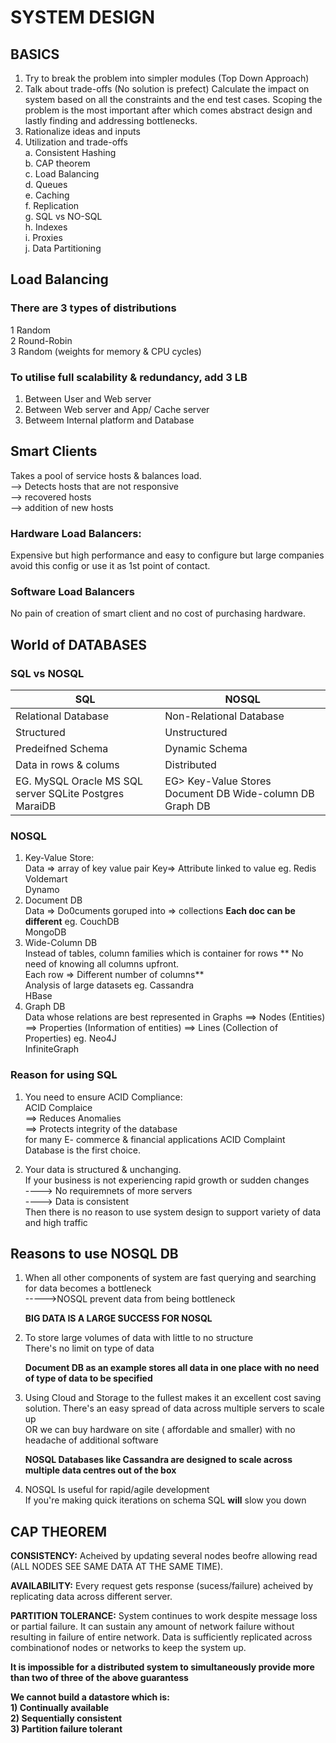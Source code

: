 # SYSTEM DESIGN

## BASICS
1) Try to break the problem into simpler modules
(Top Down Approach)
2) Talk about trade-offs
(No solution is prefect)
Calculate the impact on system based on all the constraints and the end test cases. Scoping the problem is the most important after which comes abstract design and lastly finding and addressing bottlenecks.
3) Rationalize ideas and inputs
4) Utilization and trade-offs  
a. Consistent Hashing  
b. CAP theorem  
c. Load Balancing  
d. Queues  
e. Caching  
f. Replication  
g. SQL vs NO-SQL  
h. Indexes  
i. Proxies  
j. Data Partitioning  

## Load Balancing
### There are 3 types of distributions 
1 Random  
2 Round-Robin  
3 Random (weights for memory & CPU cycles)  

### To utilise full scalability & redundancy, add 3 LB

1) Between User and Web server
2) Between Web server and App/ Cache server
3) Betweem Internal platform and Database

## Smart Clients
Takes a pool of service hosts & balances load.  
--> Detects hosts that are not responsive  
--> recovered hosts  
--> addition of new hosts  
### Hardware Load Balancers:  
Expensive but high performance and easy to configure but large companies avoid this config or use it as 1st point of contact.

### Software Load Balancers  
No pain of creation of smart client and no cost of purchasing hardware.


## World of DATABASES

### SQL vs NOSQL
| SQL                                                    | NOSQL                                                    |
|--------------------------------------------------------|----------------------------------------------------------|
| Relational Database                                    | Non-Relational Database                                  |
| Structured                                             | Unstructured                                             |
| Predeifned Schema                                      | Dynamic Schema                                           |
| Data in rows & colums                                  | Distributed                                              |
| EG. MySQL Oracle MS SQL server SQLite Postgres MaraiDB | EG> Key-Value Stores Document DB Wide-column DB Graph DB |


### NOSQL
1) Key-Value Store:  
Data => array of key value pair
Key=> Attribute linked to value
eg. Redis  
Voldemart  
Dynamo  
2) Document DB  
Data => Do0cuments goruped into => collections
**Each doc can be different**
eg. CouchDB  
MongoDB  
3) Wide-Column DB  
Instead of tables, column families which is container for rows
** No need of knowing all columns upfront.  
Each row => Different number of columns**  
Analysis of large datasets
eg. Cassandra  
HBase  
4) Graph DB  
Data whose relations are best represented in Graphs
==> Nodes (Entities)
==> Properties (Information of entities)
==> Lines (Collection of Properties)
eg. Neo4J  
InfiniteGraph  
  
  
### Reason for using SQL
1) You need to ensure ACID Compliance:  
ACID Complaice  
  ==> Reduces Anomalies  
  ==> Protects integrity of the database  
for many E- commerce & financial applications ACID Complaint Database is the first choice.

2) Your data is structured & unchanging.  
If your business is not experiencing rapid growth or sudden changes  
----> No requiremnets of more servers  
----> Data is consistent  
Then there is no reason to use system design to support variety of data and high traffic  
  
  
  
 ## Reasons to use NOSQL DB  
1) When all other components of system are fast querying and searching for data becomes a bottleneck  
----->NOSQL prevent data from being bottleneck  
  

    **BIG DATA IS A LARGE SUCCESS FOR NOSQL**  
  

2) To store large volumes of data with little to no structure  
There's no limit on type of data  


    **Document DB as an example stores all data in one place with no need of type of data to be specified**  
  
  
  
3) Using Cloud and Storage to the fullest makes it an excellent cost saving solution.
There's an easy spread of data across multiple servers to scale up  
OR we can buy hardware on site ( affordable and smaller) with no headache of additional software  
  
    **NOSQL Databases like Cassandra are designed to scale across multiple data centres out of the box**   
  
  
4) NOSQL Is useful for rapid/agile development  
If you're making quick iterations on schema SQL **will** slow you down  



## CAP THEOREM
**CONSISTENCY:** Acheived by updating several nodes beofre allowing read (ALL NODES SEE SAME DATA AT THE SAME TIME).  


**AVAILABILITY:** Every request gets response (sucess/failure) acheived by replicating data across different server.  

**PARTITION TOLERANCE:** System continues to work despite message loss or partial failure. It can sustain any amount of network failure without resulting in failure of entire network. Data is sufficiently replicated across combinationof nodes or networks to keep the system up.



**It is impossible for a distributed system to simultaneously provide more than two of three of the above guarantess**



**We cannot build a datastore which is:**  
**1) Continually available**  
**2) Sequentially consistent**  
**3) Partition failure tolerant**  
 
